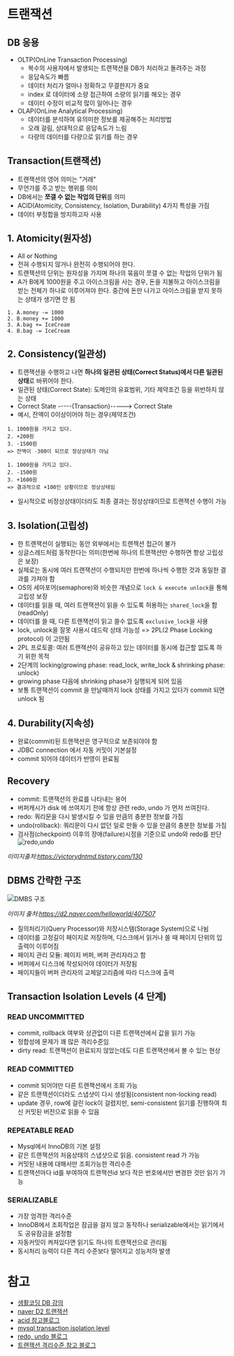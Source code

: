 # 트랜잭션

## DB 응용

- OLTP(OnLine Transaction Processing)
    - 복수의 사용자에서 발생되는 트랜잭션을 DB가 처리하고 돌려주는 과정
    - 응답속도가 빠름
    - 데이터 처리가 얼마나 정확하고 무결한지가 중요
    - index 로 데이터에 소량 접근하여 소량의 읽기를 해오는 경우
    - 데이터 수정이 비교적 많이 일어나는 경우
- OLAP(OnLine Analytical Processing)
    - 데이터를 분석하여 유의미한 정보를 제공해주는 처리방법
    - 오래 걸림, 상대적으로 응답속도가 느림
    - 다량의 데이터를 다량으로 읽기를 하는 경우

## Transaction(트랜잭션)

- 트랜잭션의 영어 의미는 "거래"
- 무언가를 주고 받는 행위를 의미
- DB에서는 **쪼갤 수 없는 작업의 단위**를 의미
- ACID(Atomicity, Consistency, Isolation, Durability) 4가지 특성을 가짐
- 데이터 부정합을 방지하고자 사용

## 1. Atomicity(원자성)

- All or Nothing
- 전혀 수행되지 않거나 완전히 수행되어야 한다.
- 트랜잭션의 단위는 원자성을 가지며 하나의 묶음이 쪼갤 수 없는 작업의 단위가 됨
- A가 B에게 1000원을 주고 아이스크림을 사는 경우, 돈을 지불하고 아이스크림을 받는 전체가 하나로 이루어져야 한다. 중간에 돈만 나가고 아이스크림을 받지 못하는 상태가 생기면 안 됨

```text
1. A.money -= 1000
2. B.money += 1000
3. A.bag += IceCream
4. B.bag -= IceCream
```

## 2. Consistency(일관성)

- 트랜잭션을 수행하고 나면 **하나의 일관된 상태(Correct Status)에서 다른 일관된 상태**로 바뀌어야 한다.
- 일관된 상태(Correct State): 도메인의 유효범위, 기타 제약조건 등을 위반하지 않는 상태
- Correct State -----(Transaction)-----> Correct State
- 예시, 잔액이 0이상이어야 하는 경우(제약조건)

```text
1. 1000원을 가지고 있다.
2. +200원
3. -1500원
=> 잔액이 -300이 되므로 정상상태가 아님

1. 1000원을 가지고 있다.
2. -1500원
3. +1600원
=> 결과적으로 +100인 상황이므로 정상상태임
```

- 일시적으로 비정상상태이더라도 최종 결과는 정상상태이므로 트랜잭션 수행이 가능

## 3. Isolation(고립성)

- 한 트랜잭션이 실행되는 동안 외부에서는 트랜잭션 접근이 불가
- 싱글스레드처럼 동작한다는 의미(한번에 하나의 트랜잭션만 수행하면 항상 고립성은 보장)
- 실제로는 동시에 여러 트랜잭션이 수행되지만 한번에 하나씩 수행한 것과 동일한 결과를 가져야 함
- OS의 세마포어(semaphore)와 비슷한 개념으로 `lock & execute unlock`을 통해 고립성 보장
- 데이터를 읽을 때, 여러 트랜잭션이 읽을 수 있도록 허용하는 `shared_lock`을 함(readOnly)
- 데이터를 쓸 때, 다른 트랜잭션이 읽고 쓸수 없도록 `exclusive_lock`을 사용
- lock, unlock을 잘못 사용시 데드락 상태 가능성 => 2PL(2 Phase Locking protocol) 이 고안됨
- 2PL 프로토콜: 여러 트랜잭션이 공유하고 있는 데이터를 동시에 접근할 없도록 하기 위한 목적
- 2단계의 locking(growing phase: read_lock, write_lock & shrinking phase: unlock)
- growing phase 다음에 shrinking phase가 실행되게 되어 있음
- 보통 트랜잭션이 commit 을 만날때까지 lock 상태를 가지고 있다가 commit 되면 unlock 됨

## 4. Durability(지속성)

- 완료(commit)된 트랜잭션은 영구적으로 보존되야야 함
- JDBC connection 에서 자동 커밋이 기본설정
- commit 되어야 데이터가 반영이 완료됨

## Recovery

- commit: 트랜잭션의 완료를 나타내는 용어
- 버퍼캐시가 disk 에 쓰여지기 전에 항상 관련 redo, undo 가 먼저 쓰여진다.
- redo: 쿼리문을 다시 발생시킬 수 있을 만큼의 충분한 정보를 가짐
- undo(rollback): 쿼리문이 다시 없던 일로 만들 수 있을 만큼의 충분한 정보를 가짐
- 검사점(checkpoint) 이후의 장애(failure)시점을 기준으로 undo와 redo를 판단
  ![redo,undo](https://img1.daumcdn.net/thumb/R1280x0/?scode=mtistory2&fname=http%3A%2F%2Fcfile5.uf.tistory.com%2Fimage%2F9914C5345A7E60EA05DB09)

*이미지출처:https://victorydntmd.tistory.com/130*

## DBMS 간략한 구조

![DMBS 구조](https://d2.naver.com/content/images/2015/06/helloworld-407507-1.png)

*이미지 출처:https://d2.naver.com/helloworld/407507*

- 질의처리기(Query Processor)와 저장시스템(Storage System)으로 나뉨
- 데이터를 고정길이 페이지로 저장하며, 디스크에서 읽거나 쓸 때 페이지 단위의 입출력이 이루어짐
- 페이지 관리 모듈: 페이지 버퍼, 버퍼 관리자라고 함
- 버퍼에서 디스크에 작성되어야 데이터가 저장됨
- 페이지들이 버퍼 관리자의 교체알고리즘에 따라 디스크에 출력

## Transaction Isolation Levels (4 단계)

### READ UNCOMMITTED

- commit, rollback 여부와 상관없이 다른 트랜잭션에서 값을 읽기 가능
- 정합성에 문제가 꽤 많은 격리수준임
- dirty read: 트랜잭션이 완료되지 않았는데도 다른 트랜잭션에서 볼 수 있는 현상

### READ COMMITTED

- commit 되어야만 다른 트랜잭션에서 조회 가능
- 같은 트랜잭션이더라도 스냅샷이 다시 생성됨(consistent non-locking read)
- update 경우, row에 걸린 lock이 걸렸지만, semi-consistent 읽기를 진행하여 최신 커밋된 버전으로 읽을 수 있음

### REPEATABLE READ

- Mysql에서 InnoDB의 기본 설정
- 같은 트랜잭션의 처음상태의 스냅샷으로 읽음. consistent read 가 가능
- 커밋된 내용에 대해서만 조회가능한 격리수준
- 트랜잭션마다 id를 부여하여 트랜잭션id 보다 작은 번호에서만 변경한 것만 읽기 가능

### SERIALIZABLE

- 가장 엄격한 격리수준
- InnoDB에서 조회작업은 잠금을 걸지 않고 동작하나 serializable에서는 읽기에서도 공유잠금을 설정함
- 자동커밋이 켜져있다면 읽기도 하나의 트랜잭션으로 관리됨
- 동시처리 능력이 다른 격리 수준보다 떨어지고 성능저하 발생

# 참고

- [생활코딩 DB 강의](https://www.opentutorials.org/course/1555/8770)
- [naver D2 트랜잭션](https://d2.naver.com/helloworld/407507)
- [acid 참고블로그](https://victorydntmd.tistory.com/129)
- [mysql transaction isolation level](https://dev.mysql.com/doc/refman/8.0/en/innodb-transaction-isolation-levels.html)
- [redo, undo 블로그](https://victorydntmd.tistory.com/130)
- [트랜잭션 격리수준 참고 블로그](https://joont92.github.io/db/%ED%8A%B8%EB%9E%9C%EC%9E%AD%EC%85%98-%EA%B2%A9%EB%A6%AC-%EC%88%98%EC%A4%80-isolation-level/)